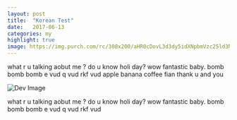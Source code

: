 ```yaml
---
layout: post
title:  "Korean Test"
date:   2017-06-13
categories: my
highlight: true
image: https://img.purch.com/rc/300x200/aHR0cDovL3d3dy5idXNpbmVzc25ld3NkYWlseS5jb20vaW1hZ2VzL2kvMDAwLzAwOC85MjMvb3JpZ2luYWwvc3RhcnQuanBn
---
```


what r u talking aobut me ? do u know holi day? wow fantastic baby. bomb bomb bomb e vud q vud rkf vud apple banana coffee fian thank u and you

![Dev Image](https://img.purch.com/rc/300x200/aHR0cDovL3d3dy5idXNpbmVzc25ld3NkYWlseS5jb20vaW1hZ2VzL2kvMDAwLzAwOC85MjMvb3JpZ2luYWwvc3RhcnQuanBn)

what r u talking aobut me ? do u know holi day? wow fantastic baby. bomb bomb bomb e vud q vud rkf vud
